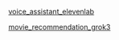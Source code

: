 [voice_assistant_elevenlab](https://github.com/mem0ai/mem0/blob/main/examples/misc/voice_assistant_elevenlabs.py)

[movie_recommendation_grok3](https://github.com/mem0ai/mem0/blob/main/examples/misc/movie_recommendation_grok3.py)
